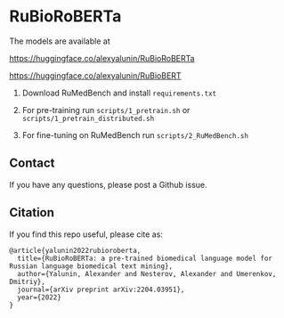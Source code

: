 
# RuBioRoBERTa

The models are available at 

https://huggingface.co/alexyalunin/RuBioRoBERTa

https://huggingface.co/alexyalunin/RuBioBERT

1. Download RuMedBench and install `requirements.txt`

2. For pre-training run `scripts/1_pretrain.sh` or `scripts/1_pretrain_distributed.sh`

3. For fine-tuning on RuMedBench run `scripts/2_RuMedBench.sh`

## Contact
If you have any questions, please post a Github issue.

## Citation
If you find this repo useful, please cite as:
```
@article{yalunin2022rubioroberta,
  title={RuBioRoBERTa: a pre-trained biomedical language model for Russian language biomedical text mining},
  author={Yalunin, Alexander and Nesterov, Alexander and Umerenkov, Dmitriy},
  journal={arXiv preprint arXiv:2204.03951},
  year={2022}
}

```

